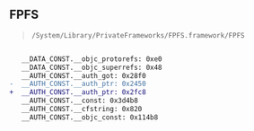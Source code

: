 ## FPFS

> `/System/Library/PrivateFrameworks/FPFS.framework/FPFS`

```diff

   __DATA_CONST.__objc_protorefs: 0xe0
   __DATA_CONST.__objc_superrefs: 0x48
   __AUTH_CONST.__auth_got: 0x28f0
-  __AUTH_CONST.__auth_ptr: 0x2450
+  __AUTH_CONST.__auth_ptr: 0x2fc8
   __AUTH_CONST.__const: 0x3d4b8
   __AUTH_CONST.__cfstring: 0x820
   __AUTH_CONST.__objc_const: 0x114b8

```

